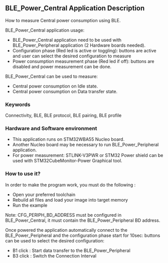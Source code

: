 ## __BLE_Power_Central Application Description__

How to measure Central power consumption using BLE.

BLE_Power_Central application usage:
 - BLE_Power_Central application need to be used with BLE_Power_Peripheral application (2 Hardware boards needed).
 - Configuration phase (Red led is active or toggling): buttons are active and user can select the desired configuration to measure
 - Power consumption measurement phase (Red led if off): buttons are disabled and power measurement can be done.

 BLE_Power_Central can be used to measure:
 - Central power consumption on Idle state.
 - Central power consumption on Data transfer state.

### __Keywords__

Connectivity, BLE, BLE protocol, BLE pairing, BLE profile

### __Hardware and Software environment__

  - This application runs on STM32WBA55 Nucleo board.
  - Another Nucleo board may be necessary to run BLE_Power_Peripheral application.
  - For power measurement: STLINK-V3PWR or STM32 Power shield can be used with STM32CubeMonitor-Power Graphical tool.
    
### __How to use it?__

In order to make the program work, you must do the following :

 - Open your preferred toolchain
 - Rebuild all files and load your image into target memory
 - Run the example
 
Note: CFG_PERIPH_BD_ADDRESS must be configured in BLE_Power_Central, it must contain the BLE_Power_Peripheral BD address.

Once powered the application automatically connect to the BLE_Power_Peripheral and the configuration phase start for 10sec: buttons can be used to select the desired configuration:

- B1 click : Start data transfer to the BLE_Power_Peripheral
- B3 click : Switch the Connection Interval
